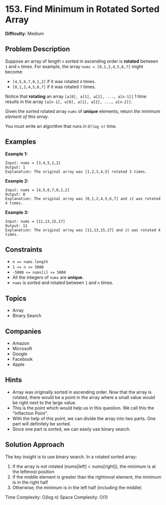 # 153. Find Minimum in Rotated Sorted Array

**Difficulty:** Medium

## Problem Description

Suppose an array of length `n` sorted in ascending order is **rotated** between `1` and `n` times. For example, the array `nums = [0,1,2,4,5,6,7]` might become:
* `[4,5,6,7,0,1,2]` if it was rotated `4` times.
* `[0,1,2,4,5,6,7]` if it was rotated `7` times.

Notice that **rotating** an array `[a[0], a[1], a[2], ..., a[n-1]]` 1 time results in the array `[a[n-1], a[0], a[1], a[2], ..., a[n-2]]`.

Given the sorted rotated array `nums` of **unique** elements, return *the minimum element of this array*.

You must write an algorithm that runs in `O(log n)` time.

## Examples

**Example 1:**
```
Input: nums = [3,4,5,1,2]
Output: 1
Explanation: The original array was [1,2,3,4,5] rotated 3 times.
```

**Example 2:**
```
Input: nums = [4,5,6,7,0,1,2]
Output: 0
Explanation: The original array was [0,1,2,4,5,6,7] and it was rotated 4 times.
```

**Example 3:**
```
Input: nums = [11,13,15,17]
Output: 11
Explanation: The original array was [11,13,15,17] and it was rotated 4 times.
```

## Constraints

* `n == nums.length`
* `1 <= n <= 5000`
* `-5000 <= nums[i] <= 5000`
* All the integers of `nums` are **unique**.
* `nums` is sorted and rotated between `1` and `n` times.

## Topics
- Array
- Binary Search

## Companies
- Amazon
- Microsoft
- Google
- Facebook
- Apple

## Hints
- Array was originally sorted in ascending order. Now that the array is rotated, there would be a point in the array where a small value would be right next to the large value.
- This is the point which would help us in this question. We call this the "Inflection Point".
- With the help of this point, we can divide the array into two parts. One part will definitely be sorted.
- Since one part is sorted, we can easily use binary search.

## Solution Approach

The key insight is to use binary search. In a rotated sorted array:
1. If the array is not rotated (nums[left] < nums[right]), the minimum is at the leftmost position
2. If the middle element is greater than the rightmost element, the minimum is in the right half
3. Otherwise, the minimum is in the left half (including the middle)

Time Complexity: O(log n)
Space Complexity: O(1)